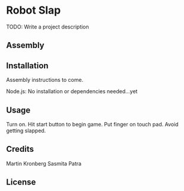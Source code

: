 # Robot Slap

TODO: Write a project description

## Assembly

## Installation

Assembly instructions to come.

Node.js:
No installation or dependencies needed...yet 

## Usage

Turn on.
Hit start button to begin game.
Put finger on touch pad.
Avoid getting slapped.

## Credits

Martin Kronberg
Sasmita Patra


## License

